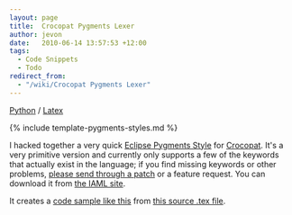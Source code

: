 ```yaml
---
layout: page
title:  Crocopat Pygments Lexer
author: jevon
date:   2010-06-14 13:57:53 +12:00
tags:
  - Code Snippets
  - Todo
redirect_from:
  - "/wiki/Crocopat Pygments Lexer"
---
```


[Python](Python.md) / [Latex](Latex.md)

{% include template-pygments-styles.md %}

I hacked together a very quick [Eclipse Pygments Style](Eclipse_Pygments_Style.md) for [Crocopat](crocopat.md). It's a very primitive version and currently only supports a few of the keywords that actually exist in the language; if you find missing keywords or other problems, <a href="http://code.google.com/p/iaml/issues/entry">please send through a patch</a> or a feature request. You can download it from <a href="http://code.google.com/p/iaml/source/browse/trunk/org.openiaml.docs.tools/latex/pygments-crocopat/">the IAML site</a>.

It creates a <a href="http://iaml.googlecode.com/svn/trunk/org.openiaml.docs.tools/latex/pygments-crocopat/partial-code-sample-2.pdf">code sample like this</a> from <a href="http://code.google.com/p/iaml/source/browse/trunk/org.openiaml.docs.tools/latex/pygments-crocopat/code-sample-2.tex">this source .tex file</a>.
